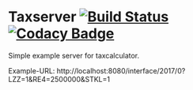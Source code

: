 # Taxserver [![Build Status](https://travis-ci.org/admiralsmaster/taxserver.svg?branch=master)](https://travis-ci.org/admiralsmaster/taxserver) [![Codacy Badge](https://api.codacy.com/project/badge/Grade/23340eaa1afc448a93106033271e17ac)](https://www.codacy.com/app/github-ariel/taxserver)

Simple example server for taxcalculator.

Example-URL: http://localhost:8080/interface/2017/0?LZZ=1&RE4=2500000&STKL=1
